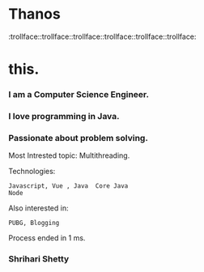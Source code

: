 # Thanos
:trollface::trollface::trollface::trollface::trollface::trollface:
# this.

### I am a Computer Science Engineer.
### I love programming in Java.
### Passionate about problem solving.

Most Intrested topic: Multithreading.


Technologies:

    Javascript, Vue , Java  Core Java
    Node

Also interested in:

    PUBG, Blogging

Process ended in 1 ms.

### Shrihari Shetty
